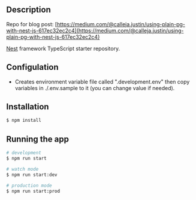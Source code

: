 ## Description

Repo for blog post: [https://medium.com/@calleja.justin/using-plain-pg-with-nest-js-617ec32ec2c4](https://medium.com/@calleja.justin/using-plain-pg-with-nest-js-617ec32ec2c4)

[Nest](https://github.com/nestjs/nest) framework TypeScript starter repository.

## Configulation

-   Creates environment variable file called ".development.env" then copy variables in ./.env.sample to it (you can change value if needed).

## Installation

```bash
$ npm install
```

## Running the app

```bash
# development
$ npm run start

# watch mode
$ npm run start:dev

# production mode
$ npm run start:prod
```
